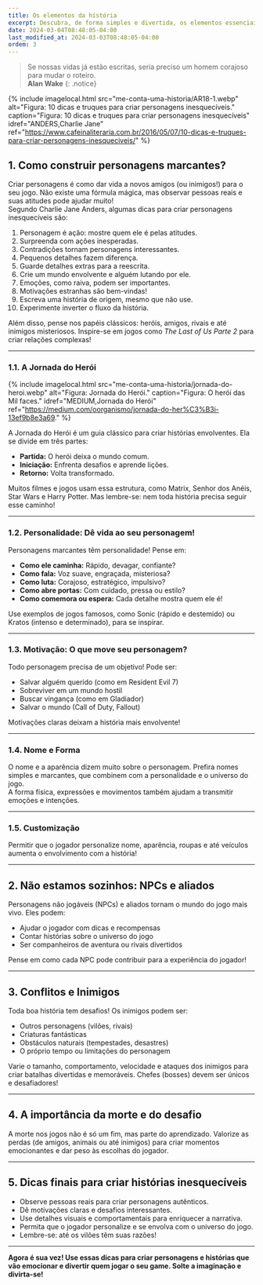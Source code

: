 ```yaml
---
title: Os elementos da história
excerpt: Descubra, de forma simples e divertida, os elementos essenciais para criar histórias envolventes em jogos digitais!
date: 2024-03-04T08:48:05-04:00
last_modified_at: 2024-03-03T08:48:05-04:00
ordem: 3
---
```


> Se nossas vidas já estão escritas, seria preciso um homem corajoso para mudar o roteiro.  
> **Alan Wake**
{: .notice}

{% include imagelocal.html
    src="me-conta-uma-historia/AR18-1.webp"
    alt="Figura: 10 dicas e truques para criar personagens inesquecíveis."
    caption="Figura: 10 dicas e truques para criar personagens inesquecíveis"
    idref="ANDERS,Charlie Jane"
    ref="https://www.cafeinaliteraria.com.br/2016/05/07/10-dicas-e-truques-para-criar-personagens-inesqueciveis/"
%}

## 1. Como construir personagens marcantes?

Criar personagens é como dar vida a novos amigos (ou inimigos!) para o seu jogo. Não existe uma fórmula mágica, mas observar pessoas reais e suas atitudes pode ajudar muito!  
Segundo Charlie Jane Anders, algumas dicas para criar personagens inesquecíveis são:

1. Personagem é ação: mostre quem ele é pelas atitudes.
2. Surpreenda com ações inesperadas.
3. Contradições tornam personagens interessantes.
4. Pequenos detalhes fazem diferença.
5. Guarde detalhes extras para a reescrita.
6. Crie um mundo envolvente e alguém lutando por ele.
7. Emoções, como raiva, podem ser importantes.
8. Motivações estranhas são bem-vindas!
9. Escreva uma história de origem, mesmo que não use.
10. Experimente inverter o fluxo da história.

Além disso, pense nos papéis clássicos: heróis, amigos, rivais e até inimigos misteriosos. Inspire-se em jogos como *The Last of Us Parte 2* para criar relações complexas!

---

### 1.1. A Jornada do Herói

{% include imagelocal.html
    src="me-conta-uma-historia/jornada-do-heroi.webp"
    alt="Figura: Jornada do Herói."
    caption="Figura: O herói das Mil faces."
    idref="MEDIUM,Jornada do Herói"
    ref="https://medium.com/oorganismo/jornada-do-her%C3%B3i-13ef9b8e3a69."
%}

A Jornada do Herói é um guia clássico para criar histórias envolventes. Ela se divide em três partes:

- **Partida:** O herói deixa o mundo comum.
- **Iniciação:** Enfrenta desafios e aprende lições.
- **Retorno:** Volta transformado.

Muitos filmes e jogos usam essa estrutura, como Matrix, Senhor dos Anéis, Star Wars e Harry Potter. Mas lembre-se: nem toda história precisa seguir esse caminho!

---

### 1.2. Personalidade: Dê vida ao seu personagem!

Personagens marcantes têm personalidade! Pense em:

- **Como ele caminha:** Rápido, devagar, confiante?
- **Como fala:** Voz suave, engraçada, misteriosa?
- **Como luta:** Corajoso, estratégico, impulsivo?
- **Como abre portas:** Com cuidado, pressa ou estilo?
- **Como comemora ou espera:** Cada detalhe mostra quem ele é!

Use exemplos de jogos famosos, como Sonic (rápido e destemido) ou Kratos (intenso e determinado), para se inspirar.

---

### 1.3. Motivação: O que move seu personagem?

Todo personagem precisa de um objetivo! Pode ser:

- Salvar alguém querido (como em Resident Evil 7)
- Sobreviver em um mundo hostil
- Buscar vingança (como em Gladiador)
- Salvar o mundo (Call of Duty, Fallout)

Motivações claras deixam a história mais envolvente!

---

### 1.4. Nome e Forma

O nome e a aparência dizem muito sobre o personagem. Prefira nomes simples e marcantes, que combinem com a personalidade e o universo do jogo.  
A forma física, expressões e movimentos também ajudam a transmitir emoções e intenções.

---

### 1.5. Customização

Permitir que o jogador personalize nome, aparência, roupas e até veículos aumenta o envolvimento com a história!

---

## 2. Não estamos sozinhos: NPCs e aliados

Personagens não jogáveis (NPCs) e aliados tornam o mundo do jogo mais vivo. Eles podem:

- Ajudar o jogador com dicas e recompensas
- Contar histórias sobre o universo do jogo
- Ser companheiros de aventura ou rivais divertidos

Pense em como cada NPC pode contribuir para a experiência do jogador!

---

## 3. Conflitos e Inimigos

Toda boa história tem desafios! Os inimigos podem ser:

- Outros personagens (vilões, rivais)
- Criaturas fantásticas
- Obstáculos naturais (tempestades, desastres)
- O próprio tempo ou limitações do personagem

Varie o tamanho, comportamento, velocidade e ataques dos inimigos para criar batalhas divertidas e memoráveis. Chefes (bosses) devem ser únicos e desafiadores!

---

## 4. A importância da morte e do desafio

A morte nos jogos não é só um fim, mas parte do aprendizado. Valorize as perdas (de amigos, animais ou até inimigos) para criar momentos emocionantes e dar peso às escolhas do jogador.

---

## 5. Dicas finais para criar histórias inesquecíveis

- Observe pessoas reais para criar personagens autênticos.
- Dê motivações claras e desafios interessantes.
- Use detalhes visuais e comportamentais para enriquecer a narrativa.
- Permita que o jogador personalize e se envolva com o universo do jogo.
- Lembre-se: até os vilões têm suas razões!

---

**Agora é sua vez! Use essas dicas para criar personagens e histórias que vão emocionar e divertir quem jogar o seu game. Solte a imaginação e divirta-se!**
